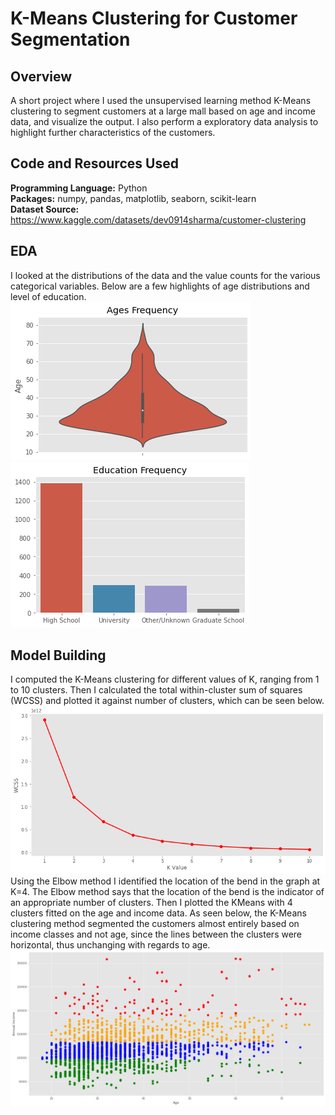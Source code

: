 # K-Means Clustering for Customer Segmentation

## Overview
A short project where I used the unsupervised learning method K-Means clustering to segment customers at a large mall based on age and income data, and visualize the output. I also perform a exploratory data analysis to highlight further characteristics of the customers.

## Code and Resources Used

**Programming Language:** Python  
**Packages:** numpy, pandas, matplotlib, seaborn, scikit-learn  
**Dataset Source:** https://www.kaggle.com/datasets/dev0914sharma/customer-clustering

## EDA
I looked at the distributions of the data and the value counts for the various categorical variables. Below are a few highlights of age distributions and level of education.  
![](ages_dist_small.png)  
![](educ_dist.png)

## Model Building

I computed the K-Means clustering for different values of K, ranging from 1 to 10 clusters. Then I calculated the total within-cluster sum of squares (WCSS) and plotted it against number of clusters, which can be seen below.  
![](wcss_curve.png)  
Using the Elbow method I identified the location of the bend in the graph at K=4. The Elbow method says that the location of the bend is the indicator of an appropriate number of clusters. Then I plotted the KMeans with 4 clusters fitted on the age and income data. As seen below, the K-Means clustering method segmented the customers almost entirely based on income classes and not age, since the lines between the clusters were horizontal, thus unchanging with regards to age.  
![](customer_clustering.png)
